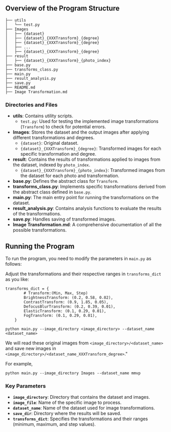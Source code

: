 ## Overview of the Program Structure

```
├── utils
│   └── test.py
├── Images
│   ├── {dataset}
│   ├── {dataset}_{XXXTransform}_{degree}
│   ├── {dataset}_{XXXTransform}_{degree}
│   ├── ...
│   ├── {dataset}_{XXXTransform}_{degree}
├── result
│   ├── {dataset}_{XXXTransform}_{photo_index}
├── base.py
├── transforms_class.py
├── main.py
├── result_analysis.py
├── save.py
├── README.md
├── Image Transformation.md
```

### Directories and Files

- **utils**: Contains utility scripts.
  - `test.py`: Used for testing the implemented image transformations (`Transform`) to check for potential errors.
- **Images**: Stores the dataset and the output images after applying different transformations and degrees.
  - `{dataset}`: Original dataset.
  - `{dataset}_{XXXTransform}_{degree}`: Transformed images for each specific transformation and degree.
- **result**: Contains the results of transformations applied to images from the dataset, indexed by `photo_index`.
  - `{dataset}_{XXXTransform}_{photo_index}`: Transformed images from the dataset for each photo and transformation.
- **base.py**: Defines the abstract class for `Transform`.
- **transforms_class.py**: Implements specific transformations derived from the abstract class defined in `base.py`.
- **main.py**: The main entry point for running the transformations on the dataset.
- **result_analysis.py**: Contains analysis functions to evaluate the results of the transformations.
- **save.py**: Handles saving of transformed images.
- **Image Transformation.md**: A comprehensive documentation of all the possible transformations.



## Running the Program

To run the program, you need to modify the parameters in `main.py` as follows:


Adjust the transformations and their respective ranges in `transforms_dict` as you like:

```
transforms_dict = {
        # Transform:(Min, Max, Step)
        BrightnessTransform: (0.2, 0.58, 0.02),
        ContrastTransform: (0.9, 1.85, 0.05),
        DefocusBlurTransform: (0.2, 0.39, 0.01),
        ElasticTransform: (0.1, 0.29, 0.01),
        FogTransform: (0.1, 0.29, 0.01),
    }
```

```
python main.py --image_directory <image_directory> --dataset_name <dataset_name>
```
We will read these original images from `<image_directory>/<dataset_name>` and save new images in `<image_directory>/<dataset_name_XXXTransform_degree>`."

For example,
```
python main.py --image_directory Images --dataset_name mmvp
```

### Key Parameters

- **`image_directory`**: Directory that contains the dataset and images.
- **`image_file`**: Name of the specific image to process.
- **`dataset_name`**: Name of the dataset used for image transformations.
- **`save_dir`**: Directory where the results will be saved.
- **`transforms_dict`**: Specifies the transformations and their ranges (minimum, maximum, and step values).















